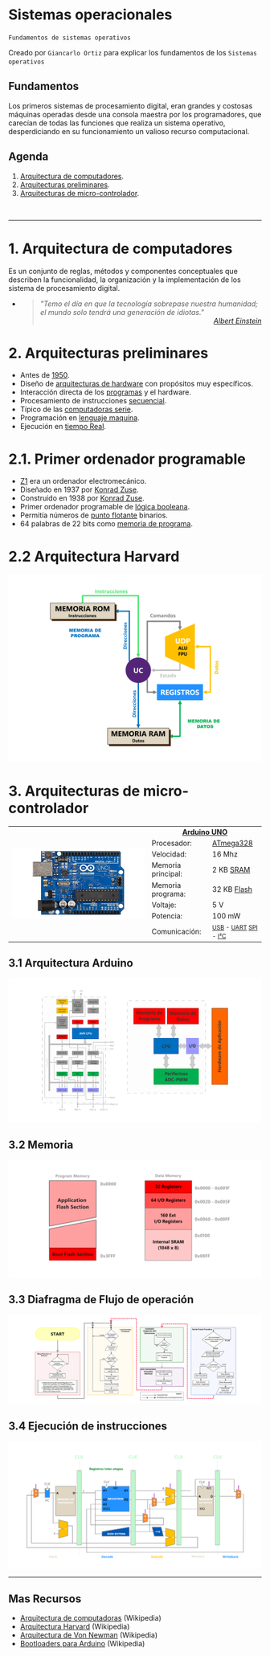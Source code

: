 # Sistemas operacionales
<p><code>Fundamentos de sistemas operativos</code></p>
<p>Creado por <code>Giancarlo Ortiz</code> para explicar los fundamentos de los <code>Sistemas operativos</code></p>

## Fundamentos
Los primeros sistemas de procesamiento digital, eran grandes y costosas máquinas operadas desde una consola maestra por los programadores, que carecían de todas las funciones que realiza un sistema operativo, desperdiciando en su funcionamiento un valioso recurso computacional.

## Agenda
1. [Arquitectura de computadores](#1-arquitectura-de-computadores).
1. [Arquitecturas preliminares](#2-arquitecturas-preliminares).
1. [Arquitecturas de micro-controlador](#3-arquitecturas-de-micro-controlador).

<br>

---
# 1. Arquitectura de computadores
Es un conjunto de reglas, métodos y componentes conceptuales que describen la funcionalidad, la organización y la implementación de los sistema de procesamiento digital.
 
* ><i>"Temo el día en que la tecnología sobrepase nuestra humanidad; el mundo solo tendrá una generación de idiotas."</i><br>
<cite style="display:block; text-align: right">[Albert Einstein](https://es.wikipedia.org/wiki/Albert_Einstein)</cite>


# 2. Arquitecturas preliminares
* Antes de [1950][2_0].
* Diseño de [arquitecturas de hardware][2_1] con propósitos muy específicos.
* Interacción directa de los [programas][2_2] y el hardware.
* Procesamiento de instrucciones [secuencial][2_3].
* Típico de las [computadoras serie][2_4].
* Programación en [lenguaje maquina][2_5].
* Ejecución en [tiempo Real][2_6].

# 2.1. Primer ordenador programable
* [Z1][21_0] era un ordenador electromecánico.
* Diseñado en 1937 por [Konrad Zuse][21_1].
* Construido en 1938 por [Konrad Zuse][21_1].
* Primer ordenador programable de [lógica booleana][21_2].
* Permitía números de [punto flotante][21_3] binarios.
* 64 palabras de 22 bits como [memoria de programa][21_4].

# 2.2 Arquitectura Harvard
![Arquitectura Z1](img/z1_architecture.svg "Arquitectura Z1")


# 3. Arquitecturas de micro-controlador

<table>
	<tr >
	    <td rowspan="9"> <img src="img/arduino_uno.png" alt="Arduino Uno"> </td>
	    <td colspan="2" style="text-align: center;">
            <a href="https://es.wikipedia.org/wiki/Arduino_Uno">
                <b>Arduino UNO</b>
            </a>
        </td>
	</tr>
    <tr >
	    <td>Procesador:</td>
	    <td><a href="https://es.wikipedia.org/wiki/Atmega328">ATmega328</a> </td>
	</tr>
    <tr >
	    <td>Velocidad:</td>
	    <td>16 Mhz</td>
	</tr>
    <tr >
	    <td>Memoria principal:</td>
	    <td>2 KB 
            <a href="https://es.wikipedia.org/wiki/SRAM">SRAM</a>
        </td>
	</tr>
    <tr >
	    <td>Memoria programa:</td>
	    <td>32 KB 
            <a href="https://es.wikipedia.org/wiki/Memoria_flash">Flash</a>
        </td>
	</tr>
    <tr >
	    <td>Voltaje:</td>
	    <td>5 V</td>
	</tr>
        <tr >
	    <td>Potencia:</td>
	    <td>100 mW</td>
	</tr>
    <tr >
	    <td>Comunicación:</td>
	    <td><small>
            <a href="https://es.wikipedia.org/wiki/Universal_Serial_Bus">USB</a> -
            <a href="https://es.wikipedia.org/wiki/Universal_Asynchronous_Receiver-Transmitter">UART</a>
            <a href="https://es.wikipedia.org/wiki/Serial_Peripheral_Interface">SPI</a> -
            <a href="https://es.wikipedia.org/wiki/I%C2%B2C">I²C</a></small>
        </td>
	</tr>
</table>


## 3.1 Arquitectura Arduino
![Arquitectura Arduino](img/arduino_architecture.svg "Arquitectura Arduino")

## 3.2 Memoria
![Arquitectura Arduino](img/arduino_memory.svg "Memory Arduino")

## 3.3 Diafragma de Flujo de operación
![Ejecución de instrucciones](img/arduino_uno_flow.png "Ejecución de instrucciones")

## 3.4 Ejecución de instrucciones
![Ejecución de instrucciones](img/fetch_execute.svg "Ejecución de instrucciones")


[2_0]:https://es.wikipedia.org/wiki/Categor%C3%ADa:Ordenadores_de_la_d%C3%A9cada_de_1940
[2_1]:https://es.wikipedia.org/wiki/Arquitectura_de_computadoras
[2_2]:https://es.wikipedia.org/wiki/Programa_inform%C3%A1tico
[2_3]:https://es.wikipedia.org/wiki/Estructuras_de_control#Ejecuci%C3%B3n_secuencial
[2_4]:https://en.wikipedia.org/wiki/Serial_computer
[2_5]:https://es.wikipedia.org/wiki/Lenguaje_de_m%C3%A1quina
[2_6]:https://es.wikipedia.org/wiki/Tiempo_real
[21_0]:https://es.wikipedia.org/wiki/Z1
[21_1]:https://es.wikipedia.org/wiki/Konrad_Zuse
[21_2]:https://es.wikipedia.org/wiki/%C3%81lgebra_de_Boole
[21_3]:https://es.wikipedia.org/wiki/Coma_flotante
[21_4]:https://es.wikipedia.org/wiki/Memoria_de_solo_lectura


---
## Mas Recursos
- [Arquitectura de computadoras](https://es.wikipedia.org/wiki/Arquitectura_de_computadoras) (Wikipedia)
- [Arquitectura Harvard](https://es.wikipedia.org/wiki/Arquitectura_Harvard) (Wikipedia)
- [Arquitectura de Von Newman](https://es.wikipedia.org/wiki/Arquitectura_de_Von_Neumann) (Wikipedia)
- [Bootloaders para Arduino](https://github.com/arduino/ArduinoCore-avr/tree/master/bootloaders) (Wikipedia)